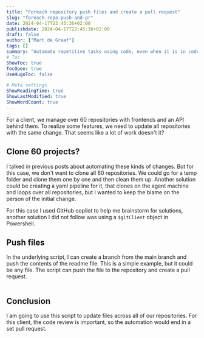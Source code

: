 ```yaml
---
title: "Foreach repository push files and create a pull request"
slug: "foreach-repo-push-and-pr"
date: 2024-04-17T22:45:36+02:00
publishdate: 2024-04-17T22:45:36+02:00
draft: false
author: ["Mart de Graaf"]
tags: []
summary: "Automate repetitive tasks using code, even when it is in code."
# Toc
ShowToc: true
TocOpen: true
UseHugoToc: false

# Meta settings
ShowReadingTime: true
ShowLastModified: true
ShowWordCount: true
---
```


For a client, we manage over 60 repositories with frontends and an API behind them. To realize some features, we need to update all repositories with the same change. That seems like a lot of work doesn't it?

## Clone 60 projects?

I talked in previous posts about automating these kinds of changes. But for this case, we don't want to clone all 60 repositories. We could go for a temp folder and clone them one by one and then clean them up. Another solution could be creating a yaml pipeline for it, that clones on the agent machine and loops over all repositories, but I wanted to keep the blame on the person of the initial change.

For this case I used GitHub copilot to help me brainstorm for solutions, another solution I did not follow was using a `$gitClient` object in Powershell.

## Push files

In the underlying script, I can create a branch from the main branch and push the contents of the readme file. This is a simple example, but it could be any file. The script can push the file to the repository and create a pull request.

```PowerShell {linenos=table, file=PushReadmeAzureDevOps.ps1}
```

## Conclusion

I am going to use this script to update files across all of our repositories. For this client, the code review is important, so the automation would end in a set pull request.
